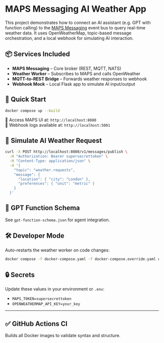 # MAPS Messaging AI Weather App

This project demonstrates how to connect an AI assistant (e.g. GPT with function calling) to the [MAPS Messaging](https://mapsmessaging.io) event bus to query real-time weather data. It uses OpenWeatherMap, topic-based message orchestration, and a local webhook for simulating AI interaction.

## 📦 Services Included

- **MAPS Messaging** – Core broker (REST, MQTT, NATS)
- **Weather Worker** – Subscribes to MAPS and calls OpenWeather
- **MQTT-to-REST Bridge** – Forwards weather responses to webhook
- **Webhook Mock** – Local Flask app to simulate AI input/output

## 🚀 Quick Start

```bash
docker compose up --build
```

📍 Access MAPS UI at: `http://localhost:8080`  
📍 Webhook logs available at: `http://localhost:5001`

## 🧪 Simulate AI Weather Request

```bash
curl -X POST http://localhost:8080/v1/messages/publish \
  -H "Authorization: Bearer supersecrettoken" \
  -H "Content-Type: application/json" \
  -d '{
    "topic": "weather.requests",
    "message": {
      "location": { "city": "London" },
      "preferences": { "unit": "metric" }
    }
  }'
```

## 🧠 GPT Function Schema

See `gpt-function-schema.json` for agent integration.

## 🛠 Developer Mode

Auto-restarts the weather worker on code changes:

```bash
docker compose -f docker-compose.yaml -f docker-compose.override.yaml up --build
```

## 🔒 Secrets

Update these values in your environment or `.env`:

- `MAPS_TOKEN=supersecrettoken`
- `OPENWEATHERMAP_API_KEY=your_key`

---

## ✅ GitHub Actions CI

Builds all Docker images to validate syntax and structure.